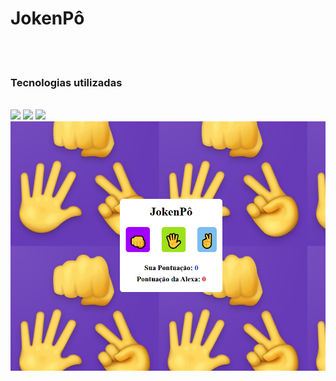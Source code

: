 <h1>JokenPô</h1>
<br>
<br>
<h3>Tecnologias utilizadas</h3>
<br>
<img src="https://img.shields.io/badge/HTML5-E34F26?style=for-the-badge&logo=html5&logoColor=white">
<img src="https://img.shields.io/badge/CSS3-1572B6?style=for-the-badge&logo=css3&logoColor=white">
<img src="https://img.shields.io/badge/JavaScript-F7DF1E?style=for-the-badge&logo=javascript&logoColor=black">
<br>
<img src="https://raw.githubusercontent.com/augustobzrr/JokenP-/42dfcf73d58e703e10268b5bdd81d84371ae28f0/img/jokenpoooo.png">
